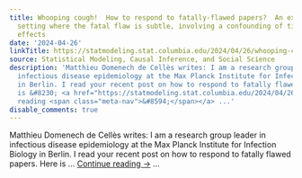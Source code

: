 ```yaml
---
title: Whooping cough!  How to respond to fatally-flawed papers?  An example, in a
  setting where the fatal flaw is subtle, involving a confounding of time and cohort
  effects
date: '2024-04-26'
linkTitle: https://statmodeling.stat.columbia.edu/2024/04/26/whooping-cough-how-to-respond-to-fatally-flawed-papers-an-example-in-a-setting-where-the-fatal-flaw-is-subtle-involving-a-confounding-of-time-and-cohort-effects/
source: Statistical Modeling, Causal Inference, and Social Science
description: 'Matthieu Domenech de Cellès writes: I am a research group leader in
  infectious disease epidemiology at the Max Planck Institute for Infection Biology
  in Berlin. I read your recent post on how to respond to fatally flawed papers. Here
  is &#8230; <a href="https://statmodeling.stat.columbia.edu/2024/04/26/whooping-cough-how-to-respond-to-fatally-flawed-papers-an-example-in-a-setting-where-the-fatal-flaw-is-subtle-involving-a-confounding-of-time-and-cohort-effects/">Continue
  reading <span class="meta-nav">&#8594;</span></a> ...'
disable_comments: true
---
```

Matthieu Domenech de Cellès writes: I am a research group leader in infectious disease epidemiology at the Max Planck Institute for Infection Biology in Berlin. I read your recent post on how to respond to fatally flawed papers. Here is &#8230; <a href="https://statmodeling.stat.columbia.edu/2024/04/26/whooping-cough-how-to-respond-to-fatally-flawed-papers-an-example-in-a-setting-where-the-fatal-flaw-is-subtle-involving-a-confounding-of-time-and-cohort-effects/">Continue reading <span class="meta-nav">&#8594;</span></a> ...